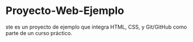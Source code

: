 # Proyecto-Web-Ejemplo
ste es un proyecto de ejemplo que integra HTML, CSS, y Git/GitHub como parte de un curso práctico.
